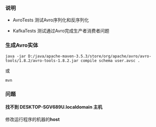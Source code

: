 ### 说明

- AvroTests 测试Avro序列化和反序列化

- KafkaTests 测试通过Avro完成生产者消费者问题

### 生成Avro实体

    java -jar D:/java/apache-maven-3.5.3/store/org/apache/avro/avro-tools/1.8.2/avro-tools-1.8.2.jar compile schema user.avsc .

或

    mvn

### 问题

#### 找不到 DESKTOP-SGV689U.localdomain 主机

修改运行程序的机器的**host**

